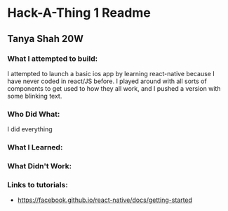 # Hack-A-Thing 1 Readme
## Tanya Shah 20W

### What I attempted to build:
I attempted to launch a basic ios app by learning react-native because I have never coded in react/JS before. I played around with all sorts of components to get used to how they all work, and I pushed a version with some blinking text.

### Who Did What:  
I did everything


### What I Learned:


### What Didn't Work:

### Links to tutorials:
* https://facebook.github.io/react-native/docs/getting-started
